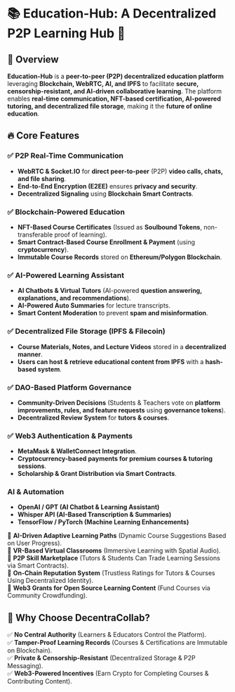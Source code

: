 # 📚 Education-Hub: A Decentralized P2P Learning Hub 🚀

## 🌟 Overview
**Education-Hub** is a **peer-to-peer (P2P) decentralized education platform** leveraging **Blockchain, WebRTC, AI, and IPFS** to facilitate **secure, censorship-resistant, and AI-driven collaborative learning**. The platform enables **real-time communication, NFT-based certification, AI-powered tutoring, and decentralized file storage**, making it the **future of online education**.

## 🔥 Core Features
### ✅ **P2P Real-Time Communication**
- **WebRTC & Socket.IO** for **direct peer-to-peer** (P2P) **video calls, chats, and file sharing**.
- **End-to-End Encryption (E2EE)** ensures **privacy and security**.
- **Decentralized Signaling** using **Blockchain Smart Contracts**.

### ✅ **Blockchain-Powered Education**
- **NFT-Based Course Certificates** (Issued as **Soulbound Tokens**, non-transferable proof of learning).
- **Smart Contract-Based Course Enrollment & Payment** (using **cryptocurrency**).
- **Immutable Course Records** stored on **Ethereum/Polygon Blockchain**.

### ✅ **AI-Powered Learning Assistant**
- **AI Chatbots & Virtual Tutors** (AI-powered **question answering, explanations, and recommendations**).
- **AI-Powered Auto Summaries** for lecture transcripts.
- **Smart Content Moderation** to prevent **spam and misinformation**.

### ✅ **Decentralized File Storage (IPFS & Filecoin)**
- **Course Materials, Notes, and Lecture Videos** stored in a **decentralized manner**.
- **Users can host & retrieve educational content from IPFS** with a **hash-based system**.

### ✅ **DAO-Based Platform Governance**
- **Community-Driven Decisions** (Students & Teachers vote on **platform improvements, rules, and feature requests** using **governance tokens**).
- **Decentralized Review System** for **tutors & courses**.

### ✅ **Web3 Authentication & Payments**
- **MetaMask & WalletConnect Integration**.
- **Cryptocurrency-based payments for premium courses & tutoring sessions**.
- **Scholarship & Grant Distribution via Smart Contracts**.

### **AI & Automation**
- **OpenAI / GPT (AI Chatbot & Learning Assistant)**
- **Whisper API (AI-Based Transcription & Summaries)**
- **TensorFlow / PyTorch (Machine Learning Enhancements)**

🔹 **AI-Driven Adaptive Learning Paths** (Dynamic Course Suggestions Based on User Progress).  
🔹 **VR-Based Virtual Classrooms** (Immersive Learning with Spatial Audio).  
🔹 **P2P Skill Marketplace** (Tutors & Students Can Trade Learning Sessions via Smart Contracts).  
🔹 **On-Chain Reputation System** (Trustless Ratings for Tutors & Courses Using Decentralized Identity).  
🔹 **Web3 Grants for Open Source Learning Content** (Fund Courses via Community Crowdfunding).  


## 🎯 Why Choose DecentraCollab?
✅ **No Central Authority** (Learners & Educators Control the Platform).  
✅ **Tamper-Proof Learning Records** (Courses & Certifications are Immutable on Blockchain).  
✅ **Private & Censorship-Resistant** (Decentralized Storage & P2P Messaging).  
✅ **Web3-Powered Incentives** (Earn Crypto for Completing Courses & Contributing Content).  
